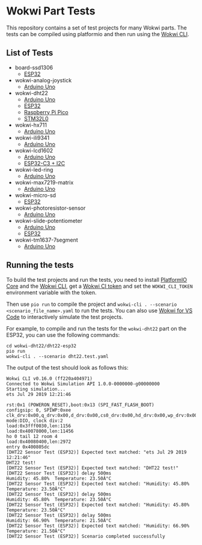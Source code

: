 # Wokwi Part Tests

This repository contains a set of test projects for many Wokwi parts. The tests can be compiled using platformio and then run using the [Wokwi CLI](https://docs.wokwi.com/wokwi-ci/cli-installation).

## List of Tests

- board-ssd1306
  - [ESP32](./board-ssd1306/oled-esp32/)
- wokwi-analog-joystick
  - [Arduino Uno](./wokwi-analog-joystick/joystick-uno/)
- wokwi-dht22
  - [Arduino Uno](./wokwi-dht22/dht22-uno/)
  - [ESP32](./wokwi-dht22/dht22-esp32/)
  - [Raspberry Pi Pico](./wokwi-dht22/dht22-pico/)
  - [STM32L0](./wokwi-dht22/dht22-stm32/)
- wokwi-hx711
  - [Arduino Uno](./wokwi-hx711/hx711-uno/)
- wokwi-ili9341
  - [Arduino Uno](./wokwi-ili9341/lcd-uno/)
- wokwi-lcd1602
  - [Arduino Uno](./wokwi-lcd1602/lcd-uno/)
  - [ESP32-C3 + I2C](./wokwi-lcd1602/lcd-i2c-esp32-c3/)
- wokwi-led-ring
  - [Arduino Uno](./wokwi-led-ring/neopixel-uno/)
- wokwi-max7219-matrix
  - [Arduino Uno](./wokwi-max7219-matrix/max7219-uno/)
- wokwi-micro-sd
  - [ESP32](./wokwi-micro-sd/sd-esp32/)
- wokwi-photoresistor-sensor
  - [Arduino Uno](./wokwi-photoresistor-sensor/photoresistor-uno/)
- wokwi-slide-potentiometer
  - [Arduino Uno](./wokwi-slide-potentiometer/pot-uno/)
  - [ESP32](./wokwi-slide-potentiometer/pot-esp32/)
- wokwi-tm1637-7segment
  - [Arduino Uno](./wokwi-tm1637-7segment/tm1637-uno/)

## Running the tests

To build the test projects and run the tests, you need to install [PlatformIO Core](https://platformio.org/install/cli) and the [Wokwi CLI](https://docs.wokwi.com/wokwi-ci/cli-installation), get a [Wokwi CI token](https://wokwi.com/dashboard/ci) and set the `WOKWI_CLI_TOKEN` environment variable with the token.

Then use `pio run` to compile the project and `wokwi-cli . --scenario <scenario_file_name>.yaml` to run the tests. You can also use [Wokwi for VS Code](https://docs.wokwi.com/vscode/getting-started) to interactively simulate the test projects.

For example, to compile and run the tests for the `wokwi-dht22` part on the ESP32, you can use the following commands:

```
cd wokwi-dht22/dht22-esp32
pio run
wokwi-cli . --scenario dht22.test.yaml
```

The output of the test should look as follows this:

```
Wokwi CLI v0.16.0 (ff220a404971)
Connected to Wokwi Simulation API 1.0.0-0000000-g00000000
Starting simulation...
ets Jul 29 2019 12:21:46

rst:0x1 (POWERON_RESET),boot:0x13 (SPI_FAST_FLASH_BOOT)
configsip: 0, SPIWP:0xee
clk_drv:0x00,q_drv:0x00,d_drv:0x00,cs0_drv:0x00,hd_drv:0x00,wp_drv:0x00
mode:DIO, clock div:2
load:0x3fff0030,len:1156
load:0x40078000,len:11456
ho 0 tail 12 room 4
load:0x40080400,len:2972
entry 0x400805dc
[DHT22 Sensor Test (ESP32)] Expected text matched: "ets Jul 29 2019 12:21:46"
DHT22 test!
[DHT22 Sensor Test (ESP32)] Expected text matched: "DHT22 test!"
[DHT22 Sensor Test (ESP32)] delay 500ms
Humidity: 45.80%  Temperature: 23.50Â°C
[DHT22 Sensor Test (ESP32)] Expected text matched: "Humidity: 45.80%  Temperature: 23.50Â°C"
[DHT22 Sensor Test (ESP32)] delay 500ms
Humidity: 45.80%  Temperature: 23.50Â°C
[DHT22 Sensor Test (ESP32)] Expected text matched: "Humidity: 45.80%  Temperature: 23.50Â°C"
[DHT22 Sensor Test (ESP32)] delay 500ms
Humidity: 66.90%  Temperature: 21.50Â°C
[DHT22 Sensor Test (ESP32)] Expected text matched: "Humidity: 66.90%  Temperature: 21.50Â°C"
[DHT22 Sensor Test (ESP32)] Scenario completed successfully
```
